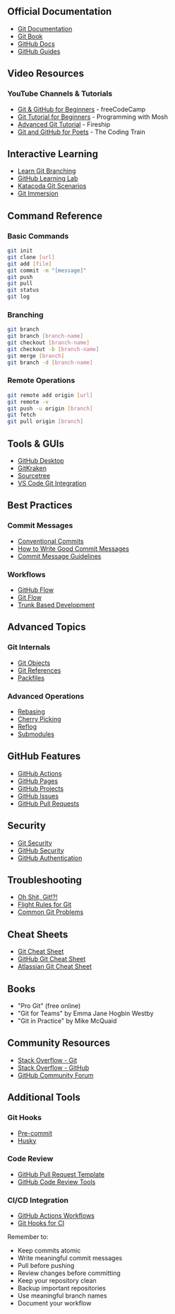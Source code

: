 ## Official Documentation
- [Git Documentation](https://git-scm.com/doc)
- [Git Book](https://git-scm.com/book/en/v2)
- [GitHub Docs](https://docs.github.com/)
- [GitHub Guides](https://guides.github.com/)

## Video Resources
### YouTube Channels & Tutorials
- [Git & GitHub for Beginners](https://www.youtube.com/watch?v=RGOj5yH7evk) - freeCodeCamp
- [Git Tutorial for Beginners](https://www.youtube.com/watch?v=8JJ101D3knE) - Programming with Mosh
- [Advanced Git Tutorial](https://www.youtube.com/watch?v=qsTthZi23VE) - Fireship
- [Git and GitHub for Poets](https://www.youtube.com/playlist?list=PLRqwX-V7Uu6ZF9C0YMKuns9sLDzK6zoiV) - The Coding Train

## Interactive Learning
- [Learn Git Branching](https://learngitbranching.js.org/)
- [GitHub Learning Lab](https://lab.github.com/)
- [Katacoda Git Scenarios](https://www.katacoda.com/courses/git)
- [Git Immersion](http://gitimmersion.com/)

## Command Reference
### Basic Commands
```bash
git init
git clone [url]
git add [file]
git commit -m "[message]"
git push
git pull
git status
git log
```

### Branching
```bash
git branch
git branch [branch-name]
git checkout [branch-name]
git checkout -b [branch-name]
git merge [branch]
git branch -d [branch-name]
```

### Remote Operations
```bash
git remote add origin [url]
git remote -v
git push -u origin [branch]
git fetch
git pull origin [branch]
```

## Tools & GUIs
- [GitHub Desktop](https://desktop.github.com/)
- [GitKraken](https://www.gitkraken.com/)
- [Sourcetree](https://www.sourcetreeapp.com/)
- [VS Code Git Integration](https://code.visualstudio.com/docs/editor/versioncontrol)

## Best Practices
### Commit Messages
- [Conventional Commits](https://www.conventionalcommits.org/)
- [How to Write Good Commit Messages](https://chris.beams.io/posts/git-commit/)
- [Commit Message Guidelines](https://gist.github.com/robertpainsi/b632364184e70900af4ab688decf6f53)

### Workflows
- [GitHub Flow](https://guides.github.com/introduction/flow/)
- [Git Flow](https://nvie.com/posts/a-successful-git-branching-model/)
- [Trunk Based Development](https://trunkbaseddevelopment.com/)

## Advanced Topics
### Git Internals
- [Git Objects](https://git-scm.com/book/en/v2/Git-Internals-Git-Objects)
- [Git References](https://git-scm.com/book/en/v2/Git-Internals-Git-References)
- [Packfiles](https://git-scm.com/book/en/v2/Git-Internals-Packfiles)

### Advanced Operations
- [Rebasing](https://git-scm.com/book/en/v2/Git-Branching-Rebasing)
- [Cherry Picking](https://git-scm.com/docs/git-cherry-pick)
- [Reflog](https://git-scm.com/docs/git-reflog)
- [Submodules](https://git-scm.com/book/en/v2/Git-Tools-Submodules)

## GitHub Features
- [GitHub Actions](https://docs.github.com/en/actions)
- [GitHub Pages](https://docs.github.com/en/pages)
- [GitHub Projects](https://docs.github.com/en/issues/planning-and-tracking-with-projects)
- [GitHub Issues](https://docs.github.com/en/issues)
- [GitHub Pull Requests](https://docs.github.com/en/pull-requests)

## Security
- [Git Security](https://git-scm.com/book/en/v2/Git-Tools-Signing-Your-Work)
- [GitHub Security](https://docs.github.com/en/code-security)
- [GitHub Authentication](https://docs.github.com/en/authentication)

## Troubleshooting
- [Oh Shit, Git!?!](https://ohshitgit.com/)
- [Flight Rules for Git](https://github.com/k88hudson/git-flight-rules)
- [Common Git Problems](https://www.git-tower.com/learn/git/faq)

## Cheat Sheets
- [Git Cheat Sheet](https://education.github.com/git-cheat-sheet-education.pdf)
- [GitHub Git Cheat Sheet](https://github.github.com/training-kit/downloads/github-git-cheat-sheet.pdf)
- [Atlassian Git Cheat Sheet](https://www.atlassian.com/git/tutorials/atlassian-git-cheatsheet)

## Books
- "Pro Git" (free online)
- "Git for Teams" by Emma Jane Hogbin Westby
- "Git in Practice" by Mike McQuaid

## Community Resources
- [Stack Overflow - Git](https://stackoverflow.com/questions/tagged/git)
- [Stack Overflow - GitHub](https://stackoverflow.com/questions/tagged/github)
- [GitHub Community Forum](https://github.community/)

## Additional Tools
### Git Hooks
- [Pre-commit](https://pre-commit.com/)
- [Husky](https://typicode.github.io/husky/#/)

### Code Review
- [GitHub Pull Request Template](https://docs.github.com/en/communities/using-templates-to-encourage-useful-issues-and-pull-requests)
- [GitHub Code Review Tools](https://docs.github.com/en/pull-requests/collaborating-with-pull-requests/reviewing-changes-in-pull-requests)

### CI/CD Integration
- [GitHub Actions Workflows](https://docs.github.com/en/actions/using-workflows)
- [Git Hooks for CI](https://git-scm.com/book/en/v2/Customizing-Git-Git-Hooks)

Remember to:
- Keep commits atomic
- Write meaningful commit messages
- Pull before pushing
- Review changes before committing
- Keep your repository clean
- Backup important repositories
- Use meaningful branch names
- Document your workflow